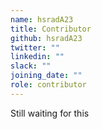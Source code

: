```yaml
---
name: hsradA23
title: Contributor
github: hsradA23
twitter: ""
linkedin: ""
slack: ""
joining_date: ""
role: contributor
---
```


Still waiting for this
